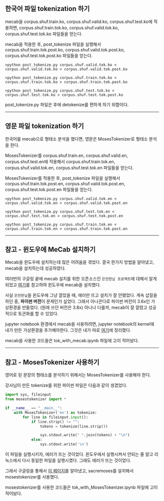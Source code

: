 ## 한국어 파일 tokenization 하기

mecab을 corpus.shuf.train.ko, corpus.shuf.valid.ko, corpus.shuf.test.ko에 적용하면, corpus.shuf.train.tok.ko, corpus.shuf.valid.tok.ko, corpus.shuf.test.tok.ko 파일들을 얻는다.     

mecab을 적용한 후, post_tokenize 파일을 실행해서 corpus.shuf.train.tok.post.ko, corpus.shuf.valid.tok.post.ko, corpus.shuf.test.tok.post.ko 파일들을 얻는다.

```
>python post_tokenize.py corpus.shuf.valid.tok.ko < corpus.shuf.valid.tok.ko > corpus.shuf.valid.tok.post.ko
```

```
>python post_tokenize.py corpus.shuf.train.tok.ko < corpus.shuf.train.tok.ko > corpus.shuf.train.tok.post.ko
```

```
>python post_tokenize.py corpus.shuf.test.tok.ko < corpus.shuf.test.tok.ko > corpus.shuf.test.tok.post.ko
```

post_tokenize.py 파일은 후에 detokenize를 편하게 하기 위함이다.

------

## 영문 파일 tokenization 하기

한국어를 mecab으로 형태소 분석을 했다면, 영문은 MosesTokenizer로 형태소 분석을 한다. 

MosesTokenizer를 corpus.shuf.train.en, corpus.shuf.valid.en, corpus.shuf.test.en에 적용해서 corpus.shuf.train.tok.en, corpus.shuf.valid.tok.en, corpus.shuf.test.tok.en 파일들을 얻는다.

MosesTokenizer를 적용한 후, post_tokenize 파일을 실행해서 corpus.shuf.train.tok.post.en, corpus.shuf.valid.tok.post.en, corpus.shuf.test.tok.post.en 파일들을 얻는다.

```
>python post_tokenize.py corpus.shuf.valid.tok.en < corpus.shuf.valid.tok.en > corpus.shuf.valid.tok.post.en
```

```
>python post_tokenize.py corpus.shuf.test.tok.en < corpus.shuf.test.tok.en > corpus.shuf.test.tok.post.en
```

```
>python post_tokenize.py corpus.shuf.train.tok.en < corpus.shuf.train.tok.en > corpus.shuf.train.tok.post.en
```

------

## 참고 - 윈도우에 MeCab 설치하기

Mecab을 윈도우에 설치하는데 많은 어려움을 겪었다. 결국 한가지 방법을 알아냈고, mecab을 설치하는데 성공하였다.

여러번의 구글링 끝에 mecab 설치를 위한 오픈소스인 `은전한닢 프로젝트`에 대해서 알게 되었고 [여기](https://somjang.tistory.com/entry/Windows-%EC%97%90%EC%84%9C-Mecab-mecab-%EA%B8%B0%EB%B0%98-%ED%95%9C%EA%B5%AD%EC%96%B4-%ED%98%95%ED%83%9C%EC%86%8C-%EB%B6%84%EC%84%9D%EA%B8%B0-%EC%84%A4%EC%B9%98%ED%95%98%EB%8A%94-%EB%B0%A9%EB%B2%95)를 참고하여 윈도우에 mecab을 설치했다.

사실 `은전한닢`을 윈도우에 그냥 깔았을 때, 에러만 뜨고 설치가 잘 안됐었다. 계속 삽질을 하던 중, **파이썬 버전**이 문제인가 싶었다. 그래서 아나콘다로 파이썬 버전이 3.6x인 가상환경을 만들었다. (원래 쓰던 버전은 3.8x) 아니나 다를까, mecab이 잘 깔렸고 성공적으로 토큰화를 할 수 있었다. 

jupyter notebook 환경에서 mecab을 사용하려면, jupyter notebook의 kernel에 내가 만든 가상환경을 추가해야한다. 그것은 내가 따로 [여기](https://github.com/ji-in/note/tree/main/jupyter-notebook)에 정리했다.

mecab을 사용한 코드들은 tok_with_mecab.ipynb 파일에 고이 적어놨다.

------

## 참고 - MosesTokenizer 사용하기

영어로 된 문장의 형태소를 분석하기 위해서는 MosesTokenizer를 사용해야 한다.

강사님이 만든 tokenize를 위한 파이썬 파일은 다음과 같이 생겼었다.

```python
import sys, fileinput
from mosestokenizer import *

if __name__ == "__main__":
    with MosesTokenizer('en') as tokenize:
        for line in fileinput.input():
            if line.strip() != "":
                tokens = tokenize(line.strip())

                sys.stdout.write(" ".join(tokens) + "\n")
            else:
                sys.stdout.write('\n')
```

이 파일을 실행시키자, 에러가 뜨는 것이었다. 윈도우에서 실행시켜서 안되는 줄 알고 리눅스에서 다시 동일한 파일을 실행시켰다. 그래도 에러가 뜨는 것이었다. 

그래서 구글링을 통해서 [이 페이지](https://github.com/alvations/sacremoses)를 알아냈고, sacremoses를 설치해서 mosestokenizer를 사용했다. 

mosestokenizer를 사용한 코드들은 tok_with_MosesTokenizer.ipynb 파일에 고이 적어놨다.